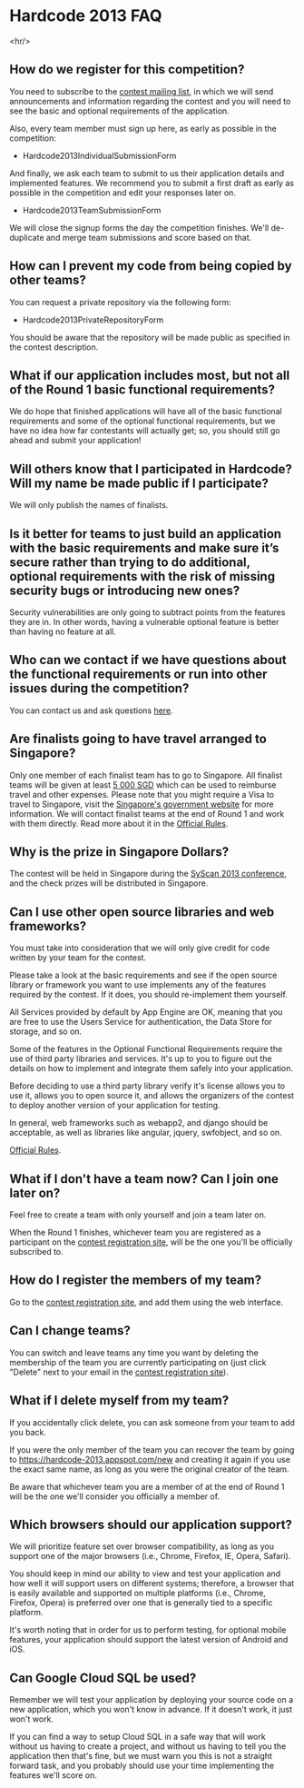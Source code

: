 # Hardcode 2013 FAQ #




&lt;hr/&gt;



## How do we register for this competition? ##
You need to subscribe to the [contest mailing list](https://groups.google.com/group/hardcode-2013/subscribe), in which we will send announcements and information regarding the contest and you will need to see the basic and optional requirements of the application.

Also, every team member must sign up here, as early as possible in the competition:
  * Hardcode2013IndividualSubmissionForm

And finally, we ask each team to submit to us their application details and implemented features. We recommend you to submit a first draft as early as possible in the competition and edit your responses later on.
  * Hardcode2013TeamSubmissionForm

We will close the signup forms the day the competition finishes. We'll de-duplicate and merge team submissions and score based on that.

## How can I prevent my code from being copied by other teams? ##
You can request a private repository via the following form:
  * Hardcode2013PrivateRepositoryForm

You should be aware that the repository will be made public as specified in the contest description.

## What if our application includes most, but not all of the Round 1 basic functional requirements? ##
We do hope that finished applications will have all of the basic functional requirements and some of the optional functional requirements, but we have no idea how far contestants will actually get; so, you should still go ahead and submit your application!

## Will others know that I participated in Hardcode?  Will my name be made public if I participate? ##
We will only publish the names of finalists.

## Is it better for teams to just build an application with the basic requirements and make sure it’s secure rather than trying to do additional, optional requirements with the risk of missing security bugs or introducing new ones? ##
Security vulnerabilities are only going to subtract points from the features they are in.  In other words, having a vulnerable optional feature is better than having no feature at all.

## Who can we contact if we have questions about the functional requirements or run into other issues during the competition? ##
You can contact us and ask questions [here](Hardcode2013Issues.md).

## Are finalists going to have travel arranged to Singapore? ##
Only one member of each finalist team has to go to Singapore. All finalist teams will be given at least [5 000 SGD](https://www.google.com/search?q=5000+SGD) which can be used to reimburse travel and other expenses. Please note that you might require a Visa to travel to Singapore, visit the [Singapore's government website](http://www.ica.gov.sg/page.aspx?pageid=96) for more information. We will contact finalist teams at the end of Round 1 and work with them directly. Read more about it in the [Official Rules](https://code.google.com/p/hardcode/downloads/list?q=label%3AVersion-2013+label%3AType-Rules+-label%3ADeprecated).

## Why is the prize in Singapore Dollars? ##
The contest will be held in Singapore during the [SyScan 2013 conference](http://www.syscan.org/), and the check prizes will be distributed in Singapore.

## Can I use other open source libraries and web frameworks? ##
You must take into consideration that we will only give credit for code written by your team for the contest.

Please take a look at the basic requirements and see if the open source library or framework you want to use implements any of the features required by the contest. If it does, you should re-implement them yourself.

All Services provided by default by App Engine are OK, meaning that you are free to use the Users Service for authentication, the Data Store for storage, and so on.

Some of the features in the Optional Functional Requirements require the use of third party libraries and services. It's up to you to figure out the details on how to implement and integrate them safely into your application.

Before deciding to use a third party library verify it's license allows you to use it, allows you to open source it, and allows the organizers of the contest to deploy another version of your application for testing.

In general, web frameworks such as webapp2, and django should be acceptable, as well as libraries like angular, jquery, swfobject, and so on.

[Official Rules](https://code.google.com/p/hardcode/downloads/list?q=label%3AVersion-2013+label%3AType-Rules+-label%3ADeprecated).

## What if I don't have a team now? Can I join one later on? ##
Feel free to create a team with only yourself and join a team later on.

When the Round 1 finishes, whichever team you are registered as a participant on the [contest registration site](https://hardcode-2013.appspot.com/), will be the one you'll be officially subscribed to.

## How do I register the members of my team? ##
Go to the [contest registration site](https://hardcode-2013.appspot.com/), and add them using the web interface.

## Can I change teams? ##
You can switch and leave teams any time you want by deleting the membership of the team you are currently participating on (just click "Delete" next to your email in the [contest registration site](https://hardcode-2013.appspot.com/)).

## What if I delete myself from my team? ##
If you accidentally click delete, you can ask someone from your team to add you back.

If you were the only member of the team you can recover the team by going to https://hardcode-2013.appspot.com/new and creating it again if you use the exact same name, as long as you were the original creator of the team.

Be aware that whichever team you are a member of at the end of Round 1 will be the one we'll consider you officially a member of.

## Which browsers should our application support? ##

We will prioritize feature set over browser compatibility, as long as you support one of the major browsers (i.e., Chrome, Firefox, IE, Opera, Safari).

You should keep in mind our ability to view and test your application and how well it will support users on different systems; therefore, a browser that is easily available and supported on multiple platforms (i.e., Chrome, Firefox, Opera) is preferred over one that is generally tied to a specific platform.

It's worth noting that in order for us to perform testing, for optional mobile features, your application should support the latest version of Android and iOS.

## Can Google Cloud SQL be used? ##

Remember we will test your application by deploying your source code on a new application, which you won't know in advance. If it doesn't work, it just won't work.

If you can find a way to setup Cloud SQL in a safe way that will work without us having to create a project, and without us having to tell you the application then that's fine, but we must warn you this is not a straight forward task, and you probably should use your time implementing the features we'll score on.